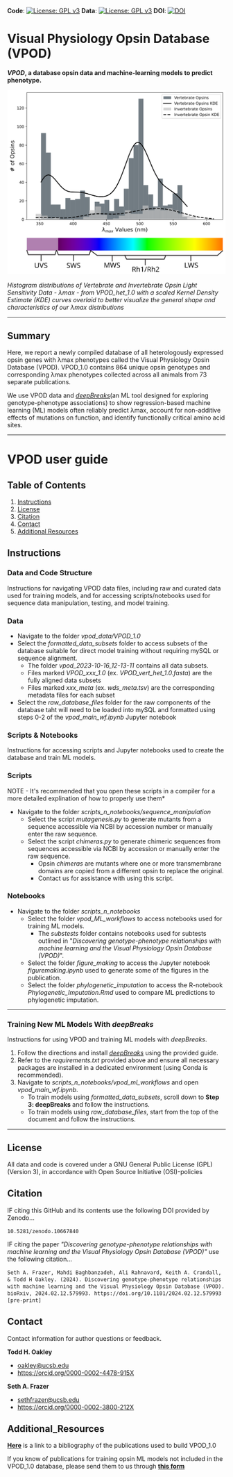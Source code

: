 **Code**: [![License: GPL v3](https://img.shields.io/badge/License-GPLv3-blue.svg)](https://www.gnu.org/licenses/gpl-3.0) **Data**: [![License: GPL v3](https://img.shields.io/badge/License-GPLv3-blue.svg)](https://www.gnu.org/licenses/gpl-3.0) **DOI**: [![DOI](https://zenodo.org/badge/733656093.svg)](https://zenodo.org/doi/10.5281/zenodo.10667839)


# Visual Physiology Opsin Database (VPOD)
**_VPOD_, a database opsin data and machine-learning models to predict phenotype.**

![](https://github.com/VisualPhysiologyDB/visual-physiology-opsin-db/blob/main/scripts_n_notebooks/figure_making/figures/VPOD_1.1/opsin_histogram_with_scaled_kde_and_colorbar_5_24_24.svg?raw=True) <!-- Alt text: Histogram distributions of Vertebrate and Invertebrate Opsin Light Sensitivity Data - λmax - from VPOD_het_1.0 with a scaled Kernel Density Estimate (KDE) curves overlaid to better visualize the general shape and characteristics of our λmax distributions. -->

  _Histogram distributions of Vertebrate and Invertebrate Opsin Light Sensitivity Data - λmax - from VPOD_het_1.0 with a scaled Kernel Density Estimate (KDE) curves overlaid to better visualize the general shape and characteristics of our λmax distributions_

--- 
## Summary
Here, we report a newly compiled database of all heterologously expressed opsin genes with λmax phenotypes called the Visual Physiology Opsin Database (VPOD). VPOD_1.0 contains 864 unique opsin genotypes and corresponding λmax phenotypes collected across all animals from 73 separate publications. 

We use VPOD data and _[deepBreaks](https://github.com/omicsEye/deepbreaks)_(an ML tool designed for exploring genotype-phenotype associations) to show regression-based machine learning (ML) models often reliably predict λmax, account for non-additive effects of mutations on function, and identify functionally critical amino acid sites. 


---

# VPOD user guide #

## Table of Contents

1. [Instructions](#Instructions)
2. [License](#license)
3. [Citation](#citation)
4. [Contact](#contact)
5. [Additional Resources](#additional_resources)

## Instructions

### Data and Code Structure
Instructions for navigating VPOD data files, including raw and curated data used for training models, and for accessing scripts/notebooks used for sequence data manipulation, testing, and model training.

  ### Data
  * Navigate to the folder _vpod_data/VPOD_1.0_ 
  * Select the _formatted_data_subsets_ folder to access subsets of the database suitable for direct model training without requiring mySQL or sequence alignment.
      - The folder _vpod_2023-10-16_12-13-11_ contains all data subsets.
      - Files marked _VPOD_xxx_1.0_ (ex. _VPOD_vert_het_1.0.fasta_) are the fully aligned data subsets 
      - Files marked _xxx_meta_ (ex. _wds_meta.tsv_) are the corresponding metadata files for each subset
  * Select the _raw_database_files_ folder for the raw components of the database taht will need to be loaded into mySQL and formatted using steps 0-2 of the _vpod_main_wf.ipynb_ Jupyter notebook

  ### Scripts & Notebooks
  Instructions for accessing scripts and Jupyter notebooks used to create the database and train ML models.

   ### Scripts
   NOTE - It's recommended that you open these scripts in a compiler for a more detailed explination of how to properly use them* 
   * Navigate to the folder _scripts_n_notebooks/sequence_manipulation_
       - Select the script _mutagenesis.py_ to generate mutants from a sequence accessible via NCBI by accession number or manually enter the raw sequence.
       - Select the script _chimeras.py_ to generate chimeric sequences from sequences accessible via NCBI by accession or manually enter the raw sequence.
           - Opsin _chimeras_ are mutants where one or more transmembrane domains are copied from a different opsin to replace the original. 
           - Contact us for assistance with using this script.
   ### Notebooks
   * Navigate to the folder _scripts_n_notebooks_
      - Select the folder _vpod_ML_workflows_ to access notebooks used for training ML models.
          - The _substests_ folder contains notebooks used for subtests outlined in "_Discovering genotype-phenotype relationships with machine learning and the Visual Physiology Opsin Database (VPOD)_".
      - Select the folder _figure_making_ to access the Jupyter notebook _figuremaking.ipynb_ used to generate some of the figures in the publication.
      - Select the folder _phylogenetic_imputation_ to access the R-notebook _Phylogenetic_Imputation.Rmd_ used to compare ML predictions to phylogenetic imputation.
---

### Training New ML Models With _deepBreaks_
Instructions for using VPOD and training ML models with _deepBreaks_.

1. Follow the directions and install _[deepBreaks](https://github.com/omicsEye/deepbreaks)_ using the provided guide.
2. Refer to the _requirements.txt_ provided above and ensure all necessary packages are installed in a dedicated environment (using Conda is recommended).
3. Navigate to _scripts_n_notebooks/vpod_ml_workflows_ and open _vpod_main_wf.ipynb_.
   - To train models using _formatted_data_subsets_, scroll down to **Step 3: deepBreaks** and follow the instructions.
   - To train models using _raw_database_files_, start from the top of the document and follow the instructions.
     
---

## License
All data and code is covered under a GNU General Public License (GPL)(Version 3), in accordance with Open Source Initiative (OSI)-policies

## Citation
IF citing this GitHub and its contents use the following DOI provided by Zenodo...

    10.5281/zenodo.10667840
    
IF citing the paper _"Discovering genotype-phenotype relationships with machine learning and the Visual Physiology Opsin Database (VPOD)"_ use the following citation...

    Seth A. Frazer, Mahdi Baghbanzadeh, Ali Rahnavard, Keith A. Crandall, & Todd H Oakley. (2024). Discovering genotype-phenotype relationships with machine learning and the Visual Physiology Opsin Database (VPOD). bioRxiv, 2024.02.12.579993. https://doi.org/10.1101/2024.02.12.579993 [pre-print]
    
## Contact
Contact information for author questions or feedback.

**Todd H. Oakley**  
  * oakley@ucsb.edu
  * https://orcid.org/0000-0002-4478-915X

**Seth A. Frazer** 
  * sethfrazer@ucsb.edu
  * https://orcid.org/0000-0002-3800-212X

## Additional_Resources 
  **[Here](https://tinyurl.com/nm7tt3k8)** is a link to a bibliography of the publications used to build VPOD_1.0
  
  If you know of publications for training opsin ML models not included in the VPOD_1.0 database, please send them to us through **[this form](https://tinyurl.com/29afaxyr)**
